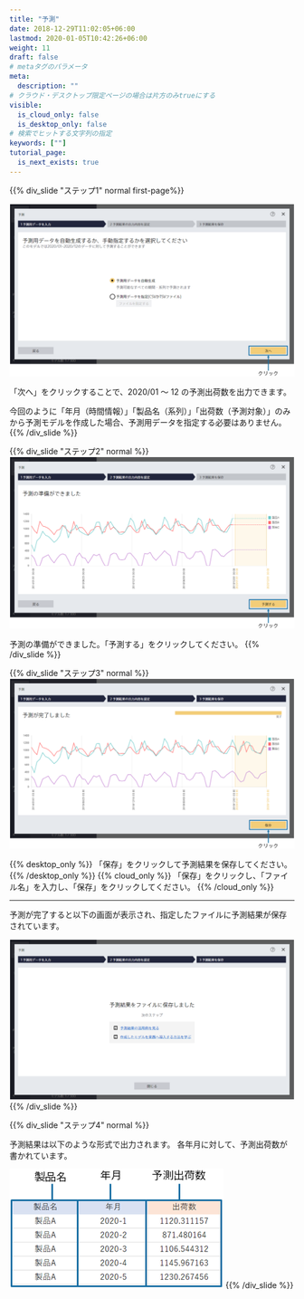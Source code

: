```yaml
---
title: "予測"
date: 2018-12-29T11:02:05+06:00
lastmod: 2020-01-05T10:42:26+06:00
weight: 11
draft: false
# metaタグのパラメータ
meta:
  description: ""
# クラウド・デスクトップ限定ページの場合は片方のみtrueにする
visible:
  is_cloud_only: false
  is_desktop_only: false
# 検索でヒットする文字列の指定
keywords: [""]
tutorial_page:
  is_next_exists: true
---
```


{{% div_slide "ステップ1" normal first-page%}}

![](../img/t_slide18.png)

「次へ」をクリックすることで、2020/01 ～ 12 の予測出荷数を出力できます。

今回のように「年月（時間情報）」「製品名（系列）」「出荷数（予測対象）」のみから予測モデルを作成した場合、予測用データを指定する必要はありません。
{{% /div_slide %}}

{{% div_slide "ステップ2" normal %}}
![](../img/t_slide19.png)

予測の準備ができました。「予測する」をクリックしてください。
{{% /div_slide %}}

{{% div_slide "ステップ3" normal %}}
![](../img/t_slide20.png)

{{% desktop_only %}}
「保存」をクリックして予測結果を保存してください。
{{% /desktop_only %}}
{{% cloud_only %}}
「保存」をクリックし、「ファイル名」を入力し、「保存」をクリックしてください。
{{% /cloud_only %}}

---

予測が完了すると以下の画面が表示され、指定したファイルに予測結果が保存されています。

![](../img/t_slide21.png)
{{% /div_slide %}}

{{% div_slide "ステップ4" normal %}}

予測結果は以下のような形式で出力されます。
各年月に対して、予測出荷数が書かれています。

![](../img/t_slide22.png)
{{% /div_slide %}}
